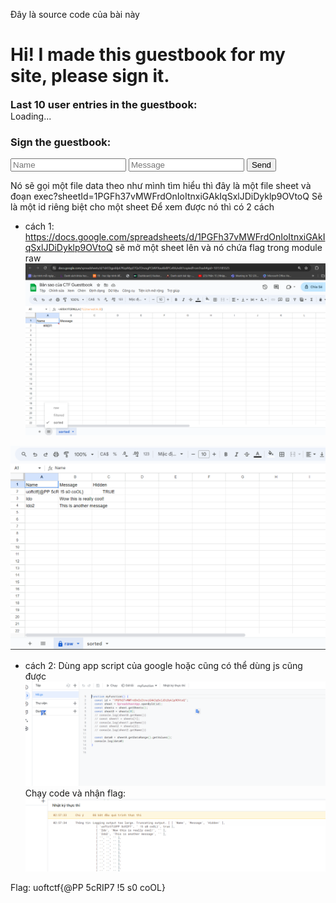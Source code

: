 Đây là source code của bài này


<!DOCTYPE html>
<html lang="en">
<head>
    <meta charset="UTF-8">
    <title>My Guestbook</title>
    <script async=false defer=false>
        fetch("https://script.google.com/macros/s/AKfycbyMdMLPsRtvXmcQN1V2yR3Zv_HYI1jvVqOCNAZpx7xgXqSflgwrtcveyUaGB8eTZwkM/exec?sheetId=1PGFh37vMWFrdOnIoItnxiGAkIqSxlJDiDyklp9OVtoQ").then(x=>x.json()).then(x=>{
            x.slice(x.length-11).forEach(entry =>{
                const el = document.createElement("li");
                el.innerText = entry.Name + " - " + entry.Message
                document.getElementById("entries").appendChild(el)
            })
            document.getElementById("loading")?.remove();
        })
    </script>
</head>
<body>
<h1>
    Hi! I made this guestbook for my site, please sign it.
</h1>
<iframe name="dummyframe" id="dummyframe" style="display: none;"></iframe>
<h3 style="margin: 0">Last 10 user entries in the guestbook:</h3>
<p id="loading" style="margin: 0">Loading...</p>
<ul id="entries" style="margin: 0">
</ul>

<h3>Sign the guestbook:</h3>
<form method="POST" action="https://script.google.com/macros/s/AKfycbyMdMLPsRtvXmcQN1V2yR3Zv_HYI1jvVqOCNAZpx7xgXqSflgwrtcveyUaGB8eTZwkM/exec?sheetId=1PGFh37vMWFrdOnIoItnxiGAkIqSxlJDiDyklp9OVtoQ">
  <input id="name" name="name" type="text" placeholder="Name" required>
  <input id="message" name="message" type="text" placeholder="Message" required>
  <button type="submit">Send</button>
</form>
</body>
</html>

Nó sẽ gọi một file data theo như mình tìm hiểu thì đây là một file sheet và đoạn 
                                        exec?sheetId=1PGFh37vMWFrdOnIoItnxiGAkIqSxlJDiDyklp9OVtoQ
Sẽ là một id riêng biệt cho một sheet
Để xem được nó thì có 2 cách 
+ cách 1:
 https://docs.google.com/spreadsheets/d/1PGFh37vMWFrdOnIoItnxiGAkIqSxlJDiDyklp9OVtoQ 
sẽ mở một sheet lên và nó chứa flag trong module raw
![Alt text](image.png)

![Alt text](image-1.png)

+ cách 2:
Dùng app script của google hoặc cũng có thể dùng js cũng được
![Alt text](image-2.png)
Chạy code và nhận flag:
![Alt text](image-3.png)

Flag: uoftctf{@PP 5cRIP7 !5 s0 coOL}